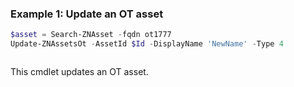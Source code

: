 ### Example 1: Update an OT asset
```powershell
$asset = Search-ZNAsset -fqdn ot1777
Update-ZNAssetsOt -AssetId $Id -DisplayName 'NewName' -Type 4
```

```output

```

This cmdlet updates an OT asset.
